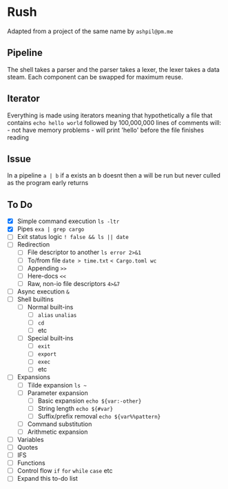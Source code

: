 # Rush
Adapted from a project of the same name by `ashpil@pm.me`

## Pipeline
The shell takes a parser and the parser takes a lexer, the lexer takes a data
steam. Each component can be swapped for maximum reuse.

## Iterator
Everything is made using iterators meaning that hypothetically a file that
contains `echo hello world` followed by 100,000,000 lines of comments will:
    - not have memory problems
    - will print 'hello' before the file finishes reading

## Issue
In a pipeline `a | b` if a exists an b doesnt then a will be run but never 
culled as the program early returns

## To Do
- [X] Simple command execution `ls -ltr`
- [X] Pipes `exa | grep cargo`
- [ ] Exit status logic `! false && ls || date`
- [ ] Redirection
    - [ ] File descriptor to another `ls error 2>&1`
    - [ ] To/from file `date > time.txt` `< Cargo.toml wc`
    - [ ] Appending `>>`
    - [ ] Here-docs `<<`
    - [ ] Raw, non-io file descriptors `4>&7`
- [ ] Async execution `&`
- [ ] Shell builtins
   - [ ] Normal built-ins
      - [ ] `alias` `unalias`
      - [ ] `cd`
      - [ ] etc
   - [ ] Special built-ins
      - [ ] `exit`
      - [ ] `export`
      - [ ] `exec`
      - [ ] etc
- [ ] Expansions
   - [ ] Tilde expansion `ls ~`
   - [ ] Parameter expansion
      - [ ] Basic expansion `echo ${var:-other}`
      - [ ] String length `echo ${#var}`
      - [ ] Suffix/prefix removal `echo ${var%%pattern}`
   - [ ] Command substitution
   - [ ] Arithmetic expansion
- [ ] Variables
- [ ] Quotes
- [ ] IFS
- [ ] Functions
- [ ] Control flow `if` `for` `while` `case` etc
- [ ] Expand this to-do list
